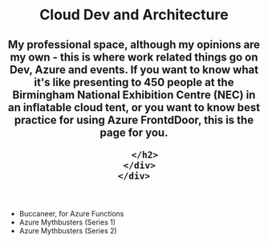   <header class="masthead">
    <div class="container d-flex h-100 align-items-center">
      <div class="mx-auto text-center">
        <h1 class="mx-auto my-0 text-uppercase">Cloud Dev and Architecture</h1>
        <h2 class="text-white-50 mx-auto mt-2 mb-5">
        
My professional space, although my opinions are my own - this is where work related things go on Dev, Azure and events. If you want to know what it's like presenting to 450 people at the Birmingham National Exhibition Centre (NEC) in an inflatable cloud tent, or you want to know best practice for using Azure FrontdDoor, this is the page for you.

        </h2>
      </div>
    </div>
  </header>

- Buccaneer, for Azure Functions
- Azure Mythbusters (Series 1)
- Azure Mythbusters (Series 2)
